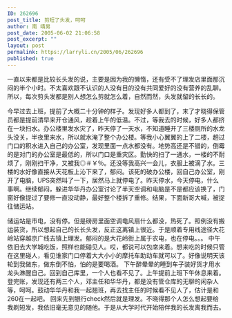 ```yaml
---
ID: 262696
post_title: 剪短了头发，呵呵
author: 南 靖男
post_date: 2005-06-02 21:06:58
post_excerpt: ""
layout: post
permalink: https://larryli.cn/2005/06/262696
published: true
---
```

一直以来都是比较长头发的说，主要是因为我的懒惰，还有受不了理发店里面那沉闷的半个小时。不太喜欢跟不认识的人没有目的没有共同爱好的没有营养的乱聊。所以，每次剪头发都是别人想怎么剪就怎么着，自然而然，头发就留的长长的。
<!--more-->今早过去上班，提前了大概二十分钟的样子。发现好多人都到了，末了才晓得保管员都是提前清早来开仓通风，趁着上午的低温。不过，等我去的时候，好多人都挤在一块扫水。办公楼里发水灾了，昨天停了一天水，不知道睡开了三楼厕所的水龙头没关，半夜里来水，所以就水淹了整个办公楼。等我小心翼翼的上了二楼，趟过门口的积水进入自己的办公室，发现里面一点水都没有。地势高还是不错的，倒霉的是对门的办公室是最低的，所以门口是重灾区。勤快的扫了一通水，一楼的不耐烦了，刚刚扫干净，又被我◎＃￥％。还没等我高兴一会儿，衣服上被滴了水。三楼的水好像直接从天花板上沁下来了，郁闷。该死的破办公楼，回自己办公室，刚开了电脑，UPS突然叫了一下，居然马上就停电了。昨天停水，今天停电，什么事啊。继续郁闷，躲进华华丹办公室讨论了半天空调和电脑是不是都应该换了，门窗好像提过了要修一直没动静，最好整个楼拆了重修。结果，下面新哥大喊，被捉往储运站。
储运站是市电，没有停。但是磅房里面空调电风扇什么都没，热死了。照例没有搬运装货，所以想起自己的长长头发，反正这离镇上很近。于是顺着专用线途径大花岭站穿越京广线去镇上理发。郁闷的是大花岭街上属于农电，也在停电。。。
中午依旧去大学城吃饭，照样也能碰见人。哎，都说可以包席来着。想来吃的时候只管在这里碰人，看见谁家门口停着大大小小的摩托车助动车就可以了。好像说明天该轮到我做东，做东倒不怕，怕的是要喝酒。
下午醉晕晕的睡到车子装好货才用水龙头淋醒自己。回到自己库里，一个人也看不见了。上午提前上班下午休息来着。登完账，发现还有两三个人，邓主任和华华丹，都是没有管仓库的无聊的闲杂人等，呵呵。鼓动华华丹和我一起翘班，再去找主任的时候看不见人了，估计是和260在一起吧。
回来先到银行check然后就是理发。不晓得那个人怎么想起要给我剃短发，我依旧毫无意见的随他。于是从大学时代开始陪伴我的长发离我而去。